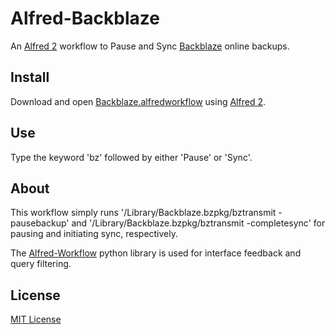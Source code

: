# Alfred-Backblaze

An [Alfred 2](http://www.alfredapp.com/) workflow to Pause and Sync [Backblaze](http://www.backblaze.com/) online backups.

## Install

Download and open [Backblaze.alfredworkflow](Backblaze.alfredworkflow) using [Alfred 2](http://www.alfredapp.com/).

## Use

Type the keyword 'bz' followed by either 'Pause' or 'Sync'.

## About

This workflow simply runs '/Library/Backblaze.bzpkg/bztransmit -pausebackup' and '/Library/Backblaze.bzpkg/bztransmit -completesync' for pausing and initiating sync, respectively.

The [Alfred-Workflow](http://www.deanishe.net/alfred-workflow/) python library is used for interface feedback and query filtering.

## License

[MIT License](http://zenorocha.mit-license.org/)
